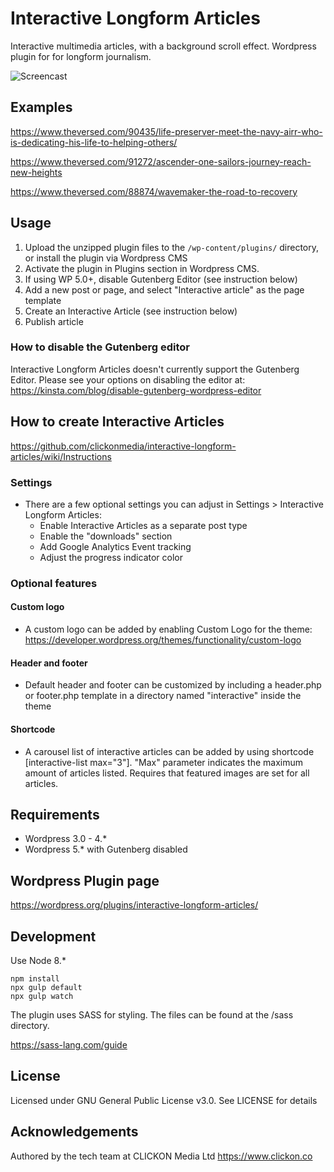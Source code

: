 # Interactive Longform Articles

Interactive multimedia articles, with a background scroll effect. Wordpress plugin for for longform journalism.

![Screencast](https://github.com/clickonmedia/screenshots/raw/master/interactive-480-15s-10fps.gif)

## Examples

https://www.theversed.com/90435/life-preserver-meet-the-navy-airr-who-is-dedicating-his-life-to-helping-others/

https://www.theversed.com/91272/ascender-one-sailors-journey-reach-new-heights

https://www.theversed.com/88874/wavemaker-the-road-to-recovery


## Usage

1. Upload the unzipped plugin files to the `/wp-content/plugins/` directory, or install the plugin via Wordpress CMS
2. Activate the plugin in Plugins section in Wordpress CMS.
3. If using WP 5.0+, disable Gutenberg Editor (see instruction below)
4. Add a new post or page, and select "Interactive article" as the page template
5. Create an Interactive Article (see instruction below)
6. Publish article


### How to disable the Gutenberg editor

Interactive Longform Articles doesn't currently support the Gutenberg Editor. Please see your options on disabling the editor at: https://kinsta.com/blog/disable-gutenberg-wordpress-editor


## How to create Interactive Articles

https://github.com/clickonmedia/interactive-longform-articles/wiki/Instructions


### Settings

* There are a few optional settings you can adjust in Settings > Interactive Longform Articles:
  * Enable Interactive Articles as a separate post type
  * Enable the "downloads" section
  * Add Google Analytics Event tracking
  * Adjust the progress indicator color


### Optional features

#### Custom logo

* A custom logo can be added by enabling Custom Logo for the theme: https://developer.wordpress.org/themes/functionality/custom-logo

#### Header and footer

* Default header and footer can be customized by including a header.php or footer.php template in a directory named "interactive" inside the theme

#### Shortcode

* A carousel list of interactive articles can be added by using shortcode [interactive-list max="3"]. "Max" parameter indicates the maximum amount of articles listed. Requires that featured images are set for all articles.

## Requirements

* Wordpress 3.0 - 4.*
* Wordpress 5.* with Gutenberg disabled

## Wordpress Plugin page

https://wordpress.org/plugins/interactive-longform-articles/

## Development

Use Node 8.*

```
npm install
npx gulp default
npx gulp watch
```

The plugin uses SASS for styling. The files can be found at the /sass directory.

https://sass-lang.com/guide

## License

Licensed under GNU General Public License v3.0. See LICENSE for details

## Acknowledgements

Authored by the tech team at CLICKON Media Ltd https://www.clickon.co
